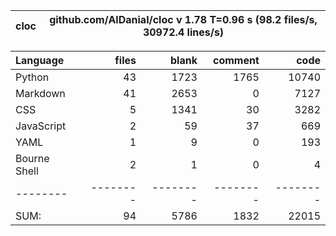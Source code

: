cloc|github.com/AlDanial/cloc v 1.78  T=0.96 s (98.2 files/s, 30972.4 lines/s)
--- | ---

Language|files|blank|comment|code
:-------|-------:|-------:|-------:|-------:
Python|43|1723|1765|10740
Markdown|41|2653|0|7127
CSS|5|1341|30|3282
JavaScript|2|59|37|669
YAML|1|9|0|193
Bourne Shell|2|1|0|4
--------|--------|--------|--------|--------
SUM:|94|5786|1832|22015
